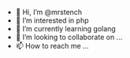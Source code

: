 - 👋 Hi, I’m @mrstench
- 👀 I’m interested in php
- 🌱 I’m currently learning golang
- 💞️ I’m looking to collaborate on ...
- 📫 How to reach me ...

<!---
mrstench/mrstench is a ✨ special ✨ repository because its `README.md` (this file) appears on your GitHub profile.
You can click the Preview link to take a look at your changes.
--->
